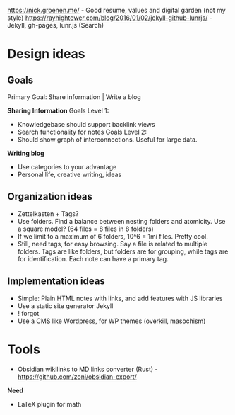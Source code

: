 https://nick.groenen.me/ - Good resume, values and digital garden (not my style)
https://rayhightower.com/blog/2016/01/02/jekyll-github-lunrjs/ - Jekyll, gh-pages, lunr.js (Search)
# Design ideas
## Goals
Primary Goal: Share information | Write a blog

**Sharing Information**
Goals Level 1:
- Knowledgebase should support backlink views
- Search functionality for notes
Goals Level 2:
- Should show graph of interconnections. Useful for large data.

**Writing blog**
- Use categories to your advantage
- Personal life, creative writing, ideas

## Organization ideas
- Zettelkasten + Tags?
- Use folders. Find a balance between nesting folders and atomicity. Use a square model? (64 files = 8 files in 8 folders)
- If we limit to a maximum of 6 folders, 10^6 = 1mi files. Pretty cool.
- Still, need tags, for easy browsing. Say a file is related to multiple folders. Tags are like folders, but folders are for grouping, while tags are for identification. Each note can have a primary tag.

## Implementation ideas
- Simple: Plain HTML notes with links, and add features with JS libraries
- Use a static site generator Jekyll
- ! forgot
- Use a CMS like Wordpress, for WP themes (overkill, masochism)
# Tools
- Obsidian wikilinks to MD links converter (Rust) - https://github.com/zoni/obsidian-export/

**Need**
- LaTeX plugin for math